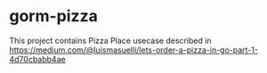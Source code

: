 # gorm-pizza

This project contains Pizza Place usecase described in https://medium.com/@luismasuelli/lets-order-a-pizza-in-go-part-1-4d70cbabb4ae
